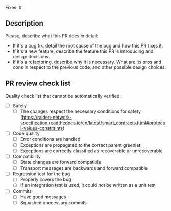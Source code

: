 Fixes: #<issue>

## Description

Please, describe what this PR does in detail:
- If it's a bug fix, detail the root cause of the bug and how this PR fixes it.
- If it's a new feature, describe the feature this PR is introducing and design decisions.
- If it's a refactoring, describe why it is necessary. What are its pros and cons in respect to the previous code, and other possible design choices.

## PR review check list

Quality check list that cannot be automatically verified.

- [ ] Safety
    - [ ] The changes respect the necessary conditions for safety (https://raiden-network-specification.readthedocs.io/en/latest/smart_contracts.html#protocol-values-constraints)
- [ ] Code quality
    - [ ] Error conditions are handled
    - [ ] Exceptions are propagated to the correct parent greenlet
    - [ ] Exceptions are correctly classified as recoverable or unrecoverable
- [ ] Compatibility
    - [ ] State changes are forward compatible
    - [ ] Transport messages are backwards and forward compatible
- [ ] Regression test for the bug
    - [ ] Properly covers the bug
    - [ ] If an integration test is used, it could not be written as a unit test
- [ ] Commits
    - [ ] Have good messages
    - [ ] Squashed unecessary commits
